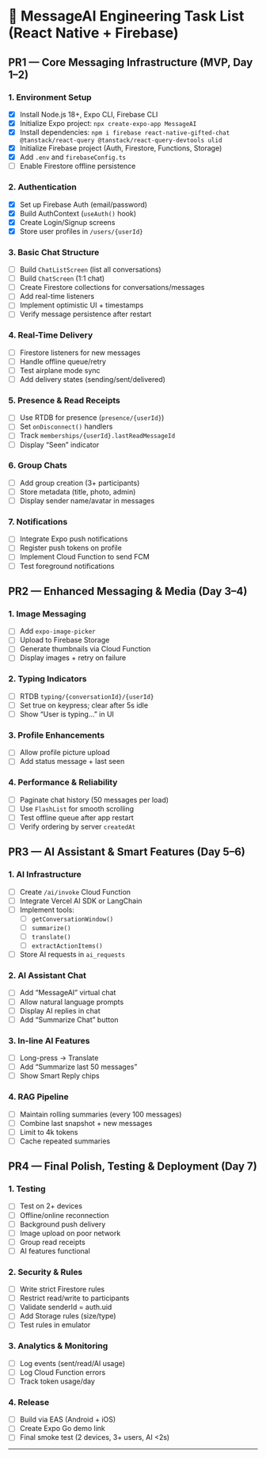# 🧩 MessageAI Engineering Task List (React Native + Firebase)

## PR1 — Core Messaging Infrastructure (MVP, Day 1–2)

### 1. Environment Setup

- [x] Install Node.js 18+, Expo CLI, Firebase CLI
- [x] Initialize Expo project: `npx create-expo-app MessageAI`
- [x] Install dependencies: `npm i firebase react-native-gifted-chat @tanstack/react-query @tanstack/react-query-devtools ulid`
- [x] Initialize Firebase project (Auth, Firestore, Functions, Storage)
- [x] Add `.env` and `firebaseConfig.ts`
- [ ] Enable Firestore offline persistence

### 2. Authentication

- [x] Set up Firebase Auth (email/password)
- [x] Build AuthContext (`useAuth()` hook)
- [x] Create Login/Signup screens
- [x] Store user profiles in `/users/{userId}`

### 3. Basic Chat Structure

- [ ] Build `ChatListScreen` (list all conversations)
- [ ] Build `ChatScreen` (1:1 chat)
- [ ] Create Firestore collections for conversations/messages
- [ ] Add real-time listeners
- [ ] Implement optimistic UI + timestamps
- [ ] Verify message persistence after restart

### 4. Real-Time Delivery

- [ ] Firestore listeners for new messages
- [ ] Handle offline queue/retry
- [ ] Test airplane mode sync
- [ ] Add delivery states (sending/sent/delivered)

### 5. Presence & Read Receipts

- [ ] Use RTDB for presence (`presence/{userId}`)
- [ ] Set `onDisconnect()` handlers
- [ ] Track `memberships/{userId}.lastReadMessageId`
- [ ] Display “Seen” indicator

### 6. Group Chats

- [ ] Add group creation (3+ participants)
- [ ] Store metadata (title, photo, admin)
- [ ] Display sender name/avatar in messages

### 7. Notifications

- [ ] Integrate Expo push notifications
- [ ] Register push tokens on profile
- [ ] Implement Cloud Function to send FCM
- [ ] Test foreground notifications

## PR2 — Enhanced Messaging & Media (Day 3–4)

### 1. Image Messaging

- [ ] Add `expo-image-picker`
- [ ] Upload to Firebase Storage
- [ ] Generate thumbnails via Cloud Function
- [ ] Display images + retry on failure

### 2. Typing Indicators

- [ ] RTDB `typing/{conversationId}/{userId}`
- [ ] Set true on keypress; clear after 5s idle
- [ ] Show “User is typing…” in UI

### 3. Profile Enhancements

- [ ] Allow profile picture upload
- [ ] Add status message + last seen

### 4. Performance & Reliability

- [ ] Paginate chat history (50 messages per load)
- [ ] Use `FlashList` for smooth scrolling
- [ ] Test offline queue after app restart
- [ ] Verify ordering by server `createdAt`

## PR3 — AI Assistant & Smart Features (Day 5–6)

### 1. AI Infrastructure

- [ ] Create `/ai/invoke` Cloud Function
- [ ] Integrate Vercel AI SDK or LangChain
- [ ] Implement tools:
  - [ ] `getConversationWindow()`
  - [ ] `summarize()`
  - [ ] `translate()`
  - [ ] `extractActionItems()`
- [ ] Store AI requests in `ai_requests`

### 2. AI Assistant Chat

- [ ] Add “MessageAI” virtual chat
- [ ] Allow natural language prompts
- [ ] Display AI replies in chat
- [ ] Add “Summarize Chat” button

### 3. In-line AI Features

- [ ] Long-press → Translate
- [ ] Add “Summarize last 50 messages”
- [ ] Show Smart Reply chips

### 4. RAG Pipeline

- [ ] Maintain rolling summaries (every 100 messages)
- [ ] Combine last snapshot + new messages
- [ ] Limit to 4k tokens
- [ ] Cache repeated summaries

## PR4 — Final Polish, Testing & Deployment (Day 7)

### 1. Testing

- [ ] Test on 2+ devices
- [ ] Offline/online reconnection
- [ ] Background push delivery
- [ ] Image upload on poor network
- [ ] Group read receipts
- [ ] AI features functional

### 2. Security & Rules

- [ ] Write strict Firestore rules
- [ ] Restrict read/write to participants
- [ ] Validate senderId = auth.uid
- [ ] Add Storage rules (size/type)
- [ ] Test rules in emulator

### 3. Analytics & Monitoring

- [ ] Log events (sent/read/AI usage)
- [ ] Log Cloud Function errors
- [ ] Track token usage/day

### 4. Release

- [ ] Build via EAS (Android + iOS)
- [ ] Create Expo Go demo link
- [ ] Final smoke test (2 devices, 3+ users, AI <2s)

---
